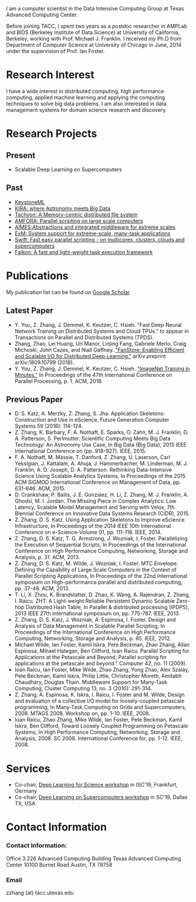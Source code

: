 I am a computer scientist in the Data Intensive Computing Group at Texas Advanced Computing Center.

Before joining TACC, I spent two years as a postdoc researcher in AMPLab and BIDS (Berkeley Institute of Data Science) at University of California, Berkeley, working with Prof. Michael J. Franklin. I received my Ph.D from Department of Computer Science at University of Chicago in June, 2014 under the supervision of Prof. Ian Foster.

# Research Interest
I have a wide interest in distributed computing, high performance computing, applied machine learning and applying the computing techniques to solve big data problems. I am also interested in data management systems for domain science research and discovery.

# Research Projects
## Present
- Scalable Deep Learning on Supercomputers

## Past
- [KeystoneML](http://keystone-ml.org/)
- [KIRA: where Astronomy meets Big Data](http://kira-project.org/)
- [Tachyon: A Memory-centric distributed file system](http://tachyon-project.org/)
- [AMFORA: Parallel scripting on large scale computers](https://github.com/zhaozhang/amfora)
- [AIMES:Abstractions and integrated middleware for extreme scales](http://saga-project.github.io/aimes/)
- [ExM: System support for extreme-scale, many-task applications](https://sites.google.com/site/exmcomputing/newhome)
- [Swift: Fast easy parallel scripting - on multicores, clusters, clouds and supercomputers](http://www.ci.uchicago.edu/swift)
- [Falkon: A fast and light-weight task execution framework](http://dev.globus.org/wiki/Incubator/Falkon)

# Publications

My publication list can be found on [Google Scholar](http://scholar.google.com/citations?user=0bd5fscAAAAJ&hl=en)

## Latest Paper
- Y. You, Z. Zhang, J. Demmel, K. Keutzer, C. Hsieh. "Fast Deep Neural Network Training on
Distributed Systems and Cloud TPUs." to appear in Transactions on Parallel and Distributed Systems (TPDS).
- Zhang, Zhao, Lei Huang, Uri Manor, Linjing Fang, Gabriele Merlo, Craig Michoski, John Cazes, and Niall Gaffney. ["FanStore: Enabling Efficient and Scalable I/O for Distributed Deep Learning."](https://arxiv.org/abs/1809.10799) arXiv preprint arXiv:1809.10799 (2018).
- Y. You, Z. Zhang, J. Demmel, K. Keutzer, C. Hsieh. ["ImageNet Training in Minutes."](https://dl.acm.org/citation.cfm?id=3225069) In Proceedings of the 47th International Conference on Parallel Processing, p. 1. ACM, 2018.

## Previous Paper
- D. S. Katz, A. Merzky, Z. Zhang, S. Jha. Application Skeletons: Construction and Use in eScience, Future Generation Computer Systems 59 (2016): 114-124.
- Z. Zhang, K. Barbary, F. A. Nothaft, E. Sparks, O. Zahn, M. J. Franklin, D. A. Patterson, S. Perlmutter. Scientific Computing Meets Big Data Technology: An Astronomy Use Case, In Big Data (Big Data), 2015 IEEE International Conference on (pp. 918-927). IEEE, 2015.
- F. A. Nothaft, M. Massie, T. Danford, Z. Zhang, U. Laserson, Carl Yeksigian, J. Kattalam, A. Ahuja, J. Hammerbacher, M. Linderman, M. J. Franklin, A. D. Joseph, D. A. Patterson. Rethinking Data-Intensive Science Using Scalable Analytics Systems, In Proceedings of the 2015 ACM SIGMOD International Conference on Management of Data, pp. 631-646. ACM, 2015.
- D. Crankshaw, P. Bailis, J. E. Gonzalez, H. Li, Z. Zhang, M. J. Franklin, A. Ghodsi, M. I. Jordan. The Missing Piece in Complex Analytics: Low Latency, Scalable Model Management and Serving with Velox, 7th Biennial Conference on Innovative Data Systems Research (CIDR), 2015.
- Z. Zhang, D. S. Katz. Using Application Skeletons to Improve eScience Infrastructure, In Proceedings of the 2014 IEEE 10th International Conference on e-Science-Volume 01, pp. 111-118. IEEE, 2014.
- Z. Zhang, D. S. Katz, T. G. Armstrong, J. Wozniak, I. Foster. Parallelizing the Execution of Sequential Scripts, In Proceedings of the International Conference on High Performance Computing, Networking, Storage and Analysis, p. 31. ACM, 2013.
- Z. Zhang, D. S. Katz, M. Wilde, J. Wozniak, I. Foster. MTC Envelope: Defining the Capability of Large Scale Computers in the Context of Parallel Scripting Applications, In Proceedings of the 22nd international symposium on High-performance parallel and distributed computing, pp. 37-48. ACM, 2013.
- T. Li, X. Zhou, K. Brandstatter, D. Zhao, K. Wang, A. Rajendran, Z. Zhang, I. Raicu. ZHT: A Light-weight Reliable Persistent Dynamic Scalable Zero-hop Distributed Hash Table, In Parallel & distributed processing (IPDPS), 2013 IEEE 27th international symposium on, pp. 775-787. IEEE, 2013.
- Z. Zhang, D. S. Katz, J. Wozniak, A. Espinosa, I. Foster. Design and Analysis of Data Management in Scalable Parallel Scripting, In Proceedings of the International Conference on High Performance Computing, Networking, Storage and Analysis, p. 85. IEEE, 2012.
- Michael Wilde, Ian Foster, Kamil Iskra, Pete Beckman, Zhao Zhang, Allan Espinosa, Mihael Hategan, Ben Clifford, Ioan Raicu. Parallel Scripting for Applications at the Petascale and Beyond, Parallel scripting for applications at the petascale and beyond." Computer 42, no. 11 (2009).
- Ioan Raicu, Ian Foster, Mike Wilde, Zhao Zhang, Yong Zhao, Alex Szalay, Pete Beckman, Kamil Iskra, Philip Little, Christopher Moretti, Amitabh Chaudhary, Douglas Thain. Middleware Support for Many-Task Computing, Cluster Computing 13, no. 3 (2010): 291-314.
- Z. Zhang, A. Espinosa, K. Iskra, I. Raicu, I. Foster and M. Wilde, Design and evaluation of a collective I/O model for loosely-coupled petascale programming, In Many-Task Computing on Grids and Supercomputers, 2008. MTAGS 2008. Workshop on, pp. 1-10. IEEE, 2008.
- Ioan Raicu, Zhao Zhang, Mike Wilde, Ian Foster, Pete Beckman, Kamil Iskra, Ben Clifford, Toward Loosely Coupled Programming on Petascale Systems, In High Performance Computing, Networking, Storage and Analysis, 2008. SC 2008. International Conference for, pp. 1-12. IEEE, 2008.


# Services
- Co-chair, [Deep Learning for Science workshop](https://dlonsc.github.io/) in ISC'19, Frankfurt, Germany
- Co-chair, [Deep Learning on Supercomputers workshop](https://www.tacc.utexas.edu/workshop/2018/deep-learning) in SC'19, Dallas TX, USA


# Contact Information
### Contact Information:
Office
3.226 Advanced Computing Building
Texas Advanced Computing Center
10100 Burnet Road
Austin, TX 78758

### Email
zzhang (at) tacc.utexas.edu
